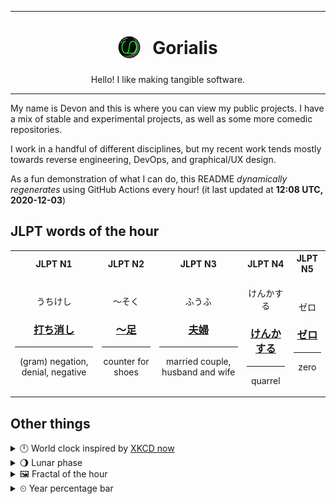 ***

<h1 align="center">
<sub>
    <img src="readme/resources/avatar.png" height="36">
</sub>
&nbsp;
Gorialis
</h1>
<p align="center">
Hello! I like making tangible software.
</p>

***

My name is Devon and this is where you can view my public projects. I have a mix of stable and experimental projects, as well as some more comedic repositories.

I work in a handful of different disciplines, but my recent work tends mostly towards reverse engineering, DevOps, and graphical/UX design.

As a fun demonstration of what I can do, this README *dynamically regenerates* using GitHub Actions every hour! (it last updated at **12:08 UTC, 2020-12-03**)

<h2>JLPT words of the hour</h2>
<table>
    <tr>
        <th>JLPT N1</th>
        <th>JLPT N2</th>
        <th>JLPT N3</th>
        <th>JLPT N4</th>
        <th>JLPT N5</th>
    </tr>
    <tr>
        <td>
            <p align="center">うちけし</p>
            <h3 align="center"><b><a href="https://jisho.org/search/%E6%89%93%E3%81%A1%E6%B6%88%E3%81%97">打ち消し</a></b></h3>
            <hr>
            <p align="center">(gram) negation,<wbr> denial,<wbr> negative</p>
        </td>
        <td>
            <p align="center">～そく</p>
            <h3 align="center"><b><a href="https://jisho.org/search/%EF%BD%9E%E8%B6%B3">～足</a></b></h3>
            <hr>
            <p align="center">counter for shoes</p>
        </td>
        <td>
            <p align="center">ふうふ</p>
            <h3 align="center"><b><a href="https://jisho.org/search/%E5%A4%AB%E5%A9%A6">夫婦</a></b></h3>
            <hr>
            <p align="center">married couple,<wbr> husband and wife</p>
        </td>
        <td>
            <p align="center">けんかする</p>
            <h3 align="center"><b><a href="https://jisho.org/search/%E3%81%91%E3%82%93%E3%81%8B%E3%81%99%E3%82%8B">けんかする</a></b></h3>
            <hr>
            <p align="center">quarrel</p>
        </td>
        <td>
            <p align="center">ゼロ</p>
            <h3 align="center"><b><a href="https://jisho.org/search/%E3%82%BC%E3%83%AD">ゼロ</a></b></h3>
            <hr>
            <p align="center">zero</p>
        </td>
    </tr>
</table>

<h2>Other things</h2>
<details>
<summary>🕛  World clock inspired by <a href="https://xkcd.com/now">XKCD now</a></summary>

> <img src="generated/now.png" width="512">

</details>
<details>
<summary>🌖 Lunar phase</summary>

The moon is approximately 64.21% through its phase (Waning Gibbous).

</details>
<details>
<summary>&#x1f5bc; Fractal of the hour</summary>

> <img src="generated/fractal.png" width="512">

</details>
<details>
<summary>&#x23f2; Year percentage bar</summary>
<pre><code>2020 [██████████████████▁▁] 92.21%</code></pre>
</details>
